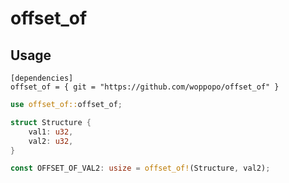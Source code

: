 # offset_of

## Usage

```
[dependencies]
offset_of = { git = "https://github.com/woppopo/offset_of" }
```

```rust
use offset_of::offset_of;

struct Structure {
	val1: u32,
	val2: u32,
}

const OFFSET_OF_VAL2: usize = offset_of!(Structure, val2);
```